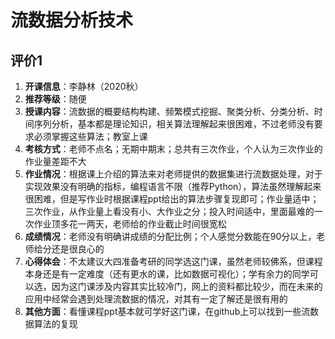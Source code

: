 # 流数据分析技术

## 评价1

1. **开课信息**：李静林（2020秋）
2. **推荐等级**：随便
3. **授课内容**：流数据的概要结构构建、频繁模式挖掘、聚类分析、分类分析、时间序列分析，基本都是理论知识，相关算法理解起来很困难，不过老师没有要求必须掌握这些算法；教室上课
4. **考核方式**：老师不点名；无期中期末；总共有三次作业，个人认为三次作业的作业量差距不大
5. **作业情况**：根据课上介绍的算法来对老师提供的数据集进行流数据处理，对于实现效果没有明确的指标，编程语言不限（推荐Python），算法虽然理解起来很困难，但是写作业时根据课程ppt给出的算法步骤复现即可；作业量适中；三次作业，从作业量上看没有小、大作业之分；投入时间适中，里面最难的一次作业顶多花一两天，老师给的作业截止时间很宽松
6. **成绩情况**：老师没有明确讲成绩的分配比例；个人感觉分数能在90分以上，老师给分还是很良心的
7. **心得体会**：不太建议大四准备考研的同学选这门课，虽然老师较佛系，但课程本身还是有一定难度（还有更水的课，比如数据可视化）；学有余力的同学可以选，因为这门课涉及内容其实比较冷门，网上的资料都比较少，而在未来的应用中经常会遇到处理流数据的情况，对其有一定了解还是很有用的
8. **其他方面**：看懂课程ppt基本就可学好这门课，在github上可以找到一些流数据算法的复现
